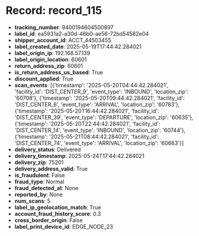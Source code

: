 # Record: record_115

- **tracking_number**: 9400194604500897
- **label_id**: ea5931a2-a30d-46b0-ae56-72bd54582e04
- **shipper_account_id**: ACCT_44503455
- **label_created_date**: 2025-05-19T17:44:42.284021
- **label_origin_ip**: 192.168.57.139
- **label_origin_location**: 60601
- **return_address_zip**: 60601
- **is_return_address_us_based**: True
- **discount_applied**: True
- **scan_events**: [{'timestamp': '2025-05-20T04:44:42.284021', 'facility_id': 'DIST_CENTER_9', 'event_type': 'INBOUND', 'location_zip': '60708'}, {'timestamp': '2025-05-20T09:44:42.284021', 'facility_id': 'DIST_CENTER_6', 'event_type': 'ARRIVAL', 'location_zip': '60783'}, {'timestamp': '2025-05-20T16:44:42.284021', 'facility_id': 'DIST_CENTER_39', 'event_type': 'DEPARTURE', 'location_zip': '60635'}, {'timestamp': '2025-05-20T22:44:42.284021', 'facility_id': 'DIST_CENTER_14', 'event_type': 'INBOUND', 'location_zip': '60744'}, {'timestamp': '2025-05-21T08:44:42.284021', 'facility_id': 'DIST_CENTER_74', 'event_type': 'ARRIVAL', 'location_zip': '60663'}]
- **delivery_status**: Delivered
- **delivery_timestamp**: 2025-05-24T17:44:42.284021
- **delivery_zip**: 75201
- **delivery_address_valid**: True
- **is_fraudulent**: False
- **fraud_type**: Normal
- **fraud_detected_at**: None
- **reported_by**: None
- **num_scans**: 5
- **label_ip_geolocation_match**: True
- **account_fraud_history_score**: 0.3
- **cross_border_origin**: False
- **label_print_device_id**: EDGE_NODE_23